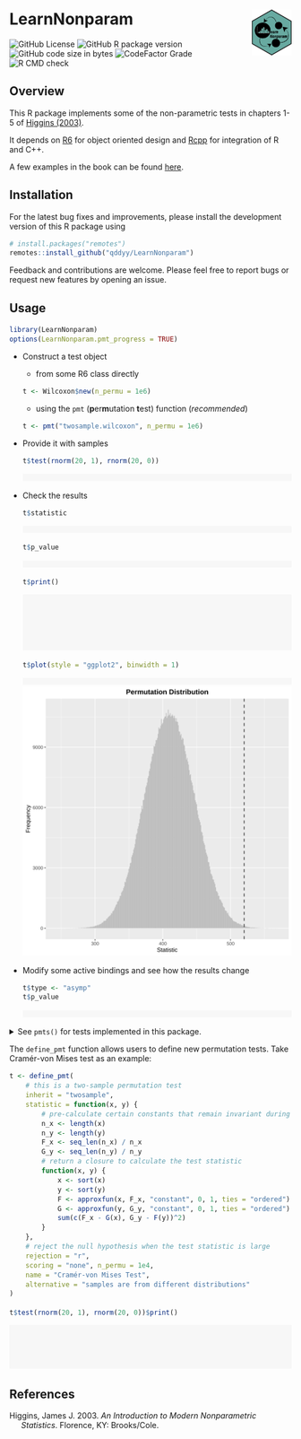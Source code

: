 
# LearnNonparam <img src="man/figures/logo.svg" alt="logo" width="14%" align="right"/>

![GitHub
License](https://img.shields.io/github/license/qddyy/LearnNonparam)
![GitHub R package
version](https://img.shields.io/github/r-package/v/qddyy/LearnNonparam)
![GitHub code size in
bytes](https://img.shields.io/github/languages/code-size/qddyy/LearnNonparam.svg)
![CodeFactor
Grade](https://img.shields.io/codefactor/grade/github/qddyy/LearnNonparam)
![R CMD
check](https://github.com/qddyy/LearnNonparam/actions/workflows/R-CMD-check.yaml/badge.svg)

## Overview

This R package implements some of the non-parametric tests in chapters
1-5 of [Higgins (2003)](#references).

It depends on [R6](https://CRAN.R-project.org/package=R6) for object
oriented design and [Rcpp](https://CRAN.R-project.org/package=Rcpp) for
integration of R and C++.

A few examples in the book can be found
[here](https://qddyy.github.io/LearnNonparam/articles/examples).

## Installation

For the latest bug fixes and improvements, please install the
development version of this R package using

``` r
# install.packages("remotes")
remotes::install_github("qddyy/LearnNonparam")
```

Feedback and contributions are welcome. Please feel free to report bugs
or request new features by opening an issue.

## Usage

``` r
library(LearnNonparam)
options(LearnNonparam.pmt_progress = TRUE)
```

- Construct a test object

  - from some R6 class directly

  ``` r
  t <- Wilcoxon$new(n_permu = 1e6)
  ```

  - using the `pmt` (**p**er**m**utation **t**est) function
    (*recommended*)

  ``` r
  t <- pmt("twosample.wilcoxon", n_permu = 1e6)
  ```

- Provide it with samples

  ``` r
  t$test(rnorm(20, 1), rnorm(20, 0))
  ```

  <picture>
  <source media="(prefers-color-scheme: dark)" srcset="man/figures/README/test-dark.svg">
  <img src="man/figures/README/test.svg" /> </picture>

- Check the results

  ``` r
  t$statistic
  ```

  <picture>
  <source media="(prefers-color-scheme: dark)" srcset="man/figures/README/statistic-dark.svg">
  <img src="man/figures/README/statistic.svg" /> </picture>

  ``` r
  t$p_value
  ```

  <picture>
  <source media="(prefers-color-scheme: dark)" srcset="man/figures/README/p_value-dark.svg">
  <img src="man/figures/README/p_value.svg" /> </picture>

  ``` r
  t$print()
  ```

  <picture>
  <source media="(prefers-color-scheme: dark)" srcset="man/figures/README/print-dark.svg">
  <img src="man/figures/README/print.svg" /> </picture>

  ``` r
  t$plot(style = "ggplot2", binwidth = 1)
  ```

  <picture>
  <source media="(prefers-color-scheme: dark)" srcset="man/figures/README/plot-dark.svg">
  <img src="man/figures/README/plot.svg" /> </picture>

  <img src="./man/figures/README/ggplot.svg" width="100%" height="75%" />

- Modify some active bindings and see how the results change

  ``` r
  t$type <- "asymp"
  t$p_value
  ```

  <picture>
  <source media="(prefers-color-scheme: dark)" srcset="man/figures/README/modify-dark.svg">
  <img src="man/figures/README/modify.svg" /> </picture>

<details>
<summary>
See <code>pmts()</code> for tests implemented in this package.
</summary>

<div class="kable-table">

| key                  | class              | test                                               |
|:---------------------|:-------------------|:---------------------------------------------------|
| onesample.quantile   | Quantile           | Quantile Test                                      |
| onesample.cdf        | CDF                | Inference on Cumulative Distribution Function      |
| twosample.difference | Difference         | Two-Sample Test Based on Mean or Median            |
| twosample.wilcoxon   | Wilcoxon           | Two-Sample Wilcoxon Test                           |
| twosample.scoresum   | ScoreSum           | Two-Sample Test Based on Sum of Scores             |
| twosample.ansari     | AnsariBradley      | Ansari-Bradley Test                                |
| twosample.siegel     | SiegelTukey        | Siegel-Tukey Test                                  |
| twosample.rmd        | RatioMeanDeviance  | Ratio Mean Deviance Test                           |
| twosample.ks         | KolmogorovSmirnov  | Two-Sample Kolmogorov-Smirnov Test                 |
| ksample.oneway       | OneWay             | One-Way Test for Equal Means                       |
| ksample.kw           | KruskalWallis      | Kruskal-Wallis Test                                |
| ksample.jt           | JonckheereTerpstra | Jonckheere-Terpstra Test                           |
| multcomp.studentized | Studentized        | Multiple Comparison Based on Studentized Statistic |
| paired.sign          | Sign               | Two-Sample Sign Test                               |
| paired.difference    | PairedDifference   | Paired Comparison Based on Differences             |
| rcbd.oneway          | RCBDOneWay         | One-Way Test for Equal Means in RCBD               |
| rcbd.friedman        | Friedman           | Friedman Test                                      |
| rcbd.page            | Page               | Page Test                                          |
| association.corr     | Correlation        | Test for Association Between Paired Samples        |
| table.chisq          | ChiSquare          | Chi-Square Test on Contingency Table               |

</div>

</details>

The `define_pmt` function allows users to define new permutation tests.
Take Cramér-von Mises test as an example:

``` r
t <- define_pmt(
    # this is a two-sample permutation test
    inherit = "twosample",
    statistic = function(x, y) {
        # pre-calculate certain constants that remain invariant during permutation
        n_x <- length(x)
        n_y <- length(y)
        F_x <- seq_len(n_x) / n_x
        G_y <- seq_len(n_y) / n_y
        # return a closure to calculate the test statistic
        function(x, y) {
            x <- sort(x)
            y <- sort(y)
            F <- approxfun(x, F_x, "constant", 0, 1, ties = "ordered")
            G <- approxfun(y, G_y, "constant", 0, 1, ties = "ordered")
            sum(c(F_x - G(x), G_y - F(y))^2)
        }
    },
    # reject the null hypothesis when the test statistic is large
    rejection = "r",
    scoring = "none", n_permu = 1e4,
    name = "Cramér-von Mises Test",
    alternative = "samples are from different distributions"
)

t$test(rnorm(20, 1), rnorm(20, 0))$print()
```

<picture>
<source media="(prefers-color-scheme: dark)" srcset="man/figures/README/define-dark.svg">
<img src="man/figures/README/define.svg" /> </picture>

## References

<div id="refs" class="references csl-bib-body hanging-indent">

<div id="ref-Higgins2003" class="csl-entry">

Higgins, James J. 2003. *An Introduction to Modern Nonparametric
Statistics*. Florence, KY: Brooks/Cole.

</div>

</div>
